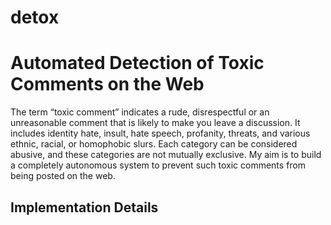 # detox
Automated Detection of Toxic Comments on the Web
================================================
The term “toxic comment” indicates a rude, disrespectful or an unreasonable comment that is likely to make you leave a discussion. It includes identity hate, insult, hate speech, profanity, threats, and various ethnic, racial, or homophobic slurs. Each category can be considered abusive, and these categories are not mutually exclusive. My aim is to build a completely autonomous system to prevent such toxic comments from being posted on the web.

Implementation Details
----------------------
